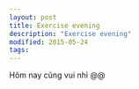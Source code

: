 ```yaml
---
layout: post
title: Exercise evening
description: "Exercise evening"
modified: 2015-05-24
tags:
---
```

Hôm nay cũng vui nhỉ @@
